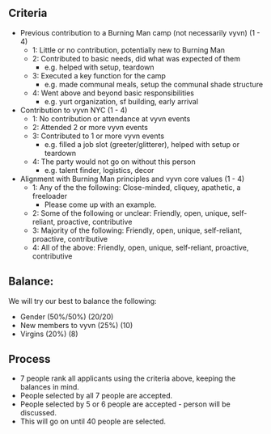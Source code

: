 ## Criteria
* Previous contribution to a Burning Man camp (not necessarily vyvn) (1 - 4)
   - 1: Little or no contribution, potentially new to Burning Man
   - 2: Contributed to basic needs, did what was expected of them
       - e.g. helped with setup, teardown
   - 3: Executed a key function for the camp
       - e.g. made communal meals, setup the communal shade structure
   - 4: Went above and beyond basic responsibilities
       - e.g. yurt organization, sf building, early arrival
* Contribution to vyvn NYC (1 - 4)
    - 1: No contribution or attendance at vyvn events
    - 2: Attended 2 or more vyvn events
    - 3: Contributed to 1 or more vyvn events
       - e.g. filled a job slot (greeter/glitterer), helped with setup or teardown
    - 4: The party would not go on without this person
       - e.g. talent finder, logistics, decor
* Alignment with Burning Man principles and vyvn core values (1 - 4)
    - 1: Any of the the following: Close-minded, cliquey, apathetic, a freeloader
        - Please come up with an example.
    - 2: Some of the following or unclear: Friendly, open, unique, self-reliant, proactive, contributive
    - 3: Majority of the following: Friendly, open, unique, self-reliant, proactive, contributive
    - 4: All of the above: Friendly, open, unique, self-reliant, proactive, contributive

## Balance:
We will try our best to balance the following:
* Gender (50%/50%) (20/20)
* New members to vyvn (25%) (10)
* Virgins (20%) (8)

## Process
* 7 people rank all applicants using the criteria above, keeping the balances in mind.
* People selected by all 7 people are accepted.
* People selected by 5 or 6 people are accepted - person will be discussed.
* This will go on until 40 people are selected.
